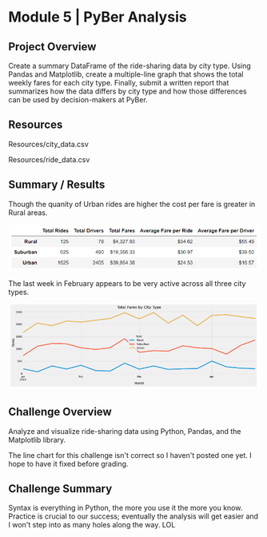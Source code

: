 # Module 5 | PyBer Analysis

## Project Overview
Create a summary DataFrame of the ride-sharing data by city type. Using Pandas and Matplotlib, create a multiple-line graph that shows the total weekly fares for each city type. Finally, submit a written report that summarizes how the data differs by city type and how those differences can be used by decision-makers at PyBer.

## Resources
Resources/city_data.csv

Resources/ride_data.csv

## Summary / Results
Though the quanity of Urban rides are higher the cost per fare is greater in Rural areas.

![City Type Summary Analysis](https://github.com/lnharvin/pyber_analysis/blob/main/images/city_type_summary_analysis.png)

The last week in February appears to be very active across all three city types.

![Jan-Apr 2019 Total Fares](https://github.com/lnharvin/pyber_analysis/blob/main/images/JanApr_fares_summary.png)

## Challenge Overview
Analyze and visualize ride-sharing data using Python, Pandas, and the Matplotlib library.

The line chart for this challenge isn't correct so I haven't posted one yet. I hope to have it fixed before grading.

## Challenge Summary
Syntax is everything in Python, the more you use it the more you know. Practice is crucial to our success; eventually the analysis will get easier and I won't step into as many holes along the way. LOL
